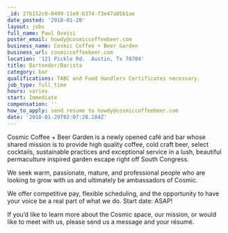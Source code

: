 ```yaml
---
_id: 27b152c0-0499-11e8-b374-f3e47a85b1ae
date_posted: '2018-01-28'
layout: jobs
full_name: Paul Oveisi
poster_email: howdy@cosmiccoffeebeer.com
business_name: Cosmic Coffee + Beer Garden
business_url: cosmiccoffeebeer.com
location: '121 Pickle Rd.  Austin, Tx 78704'
title: Bartender/Barista
category: bar
qualifications: TABC and Food Handlers Certificates necessary.
job_type: full_time
hours: varies
start: Immediate
compensation: ''
how_to_apply: send resume to howdy@cosmiccoffeebeer.com
date: '2018-01-29T02:07:28.184Z'
---
```

Cosmic Coffee + Beer Garden is a newly opened café and bar whose shared mission is to provide high quality coffee, cold craft beer, select cocktails, sustainable practices and exceptional service in a lush, beautiful permaculture inspired garden escape right off South Congress.

We seek warm, passionate, mature, and professional people who are looking to grow with us and ultimately be ambassadors of Cosmic.

We offer competitive pay, flexible scheduling, and the opportunity to have your voice be a real part of what we do.  Start date: ASAP!

If you’d like to learn more about the Cosmic space, our mission, or would like to meet with us, please send us a message and your résumé.
